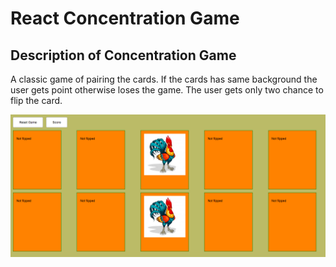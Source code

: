 # React Concentration Game

## Description of Concentration Game
A classic game of pairing the cards. If the cards has same background the user gets point otherwise loses the game. The user gets only two chance to flip the card. 

![screenshot](screenshot.jpg)

